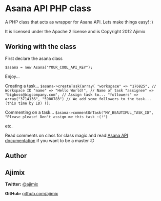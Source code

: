 Asana API PHP class
===================

A PHP class that acts as wrapper for Asana API.
Lets make things easy! :)

It is licensed under the Apache 2 license and is Copyright 2012 Ajimix


Working with the class
----------------------

First declare the asana class

`$asana = new Asana("YOUR_COOL_API_KEY");`

Enjoy...

Creating a task...
`
$asana->createTask(array(
   "workspace" => "176825", // Workspace ID
   "name" => "Hello World!", // Name of task
   "assignee" => "bigboss@bigcompany.com", // Assign task to...
   "followers" => array("3714136", "5900783") // We add some followers to the task... (this time by ID)
));
`

Commenting on a task...
`$asana->commentOnTask("MY_BEAUTIFUL_TASK_ID", "Please please! Don't assign me this task :(!")`

etc.

Read comments on class for class magic and read [Asana API documentation](http://developer.asana.com/documentation/) if you want to be a master :D

Author
------

## Ajimix
**Twitter:** [@ajimix](http://twitter.com/ajimix)

**GitHub:** [github.com/ajimix](https://github.com/ajimix)